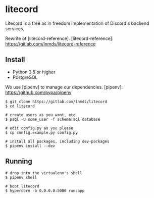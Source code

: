 # litecord

Litecord is a free as in freedom implementation of Discord's backend services.

Rewrite of [litecord-reference].
[litecord-reference]: https://gitlab.com/lnmds/litecord-reference

## Install

- Python 3.6 or higher
- PostgreSQL

We use [pipenv] to manage our dependencies.
[pipenv]: https://github.com/pypa/pipenv

```
$ git clone https://gitlab.com/lnmds/litecord
$ cd litecord

# create users as you want, etc
$ psql -U some_user -f schema.sql database

# edit config.py as you please
$ cp config.example.py config.py

# install all packages, including dev-packages
$ pipenv install --dev
```

## Running

```
# drop into the virtualenv's shell
$ pipenv shell

# boot litecord
$ hypercorn -b 0.0.0.0:5000 run:app
```
